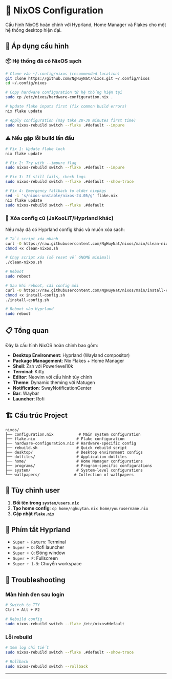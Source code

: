# 🐧 NixOS Configuration

Cấu hình NixOS hoàn chỉnh với Hyprland, Home Manager và Flakes cho một hệ thống desktop hiện đại.

## 🔄 Áp dụng cấu hình

### 📦 **Hệ thống đã có NixOS sạch**
```bash
# Clone vào ~/.config/nixos (recommended location)
git clone https://github.com/NgHuyNat/nixos.git ~/.config/nixos
cd ~/.config/nixos

# Copy hardware configuration từ hệ thống hiện tại
sudo cp /etc/nixos/hardware-configuration.nix .

# Update flake inputs first (fix common build errors)
nix flake update

# Apply configuration (may take 20-30 minutes first time)
sudo nixos-rebuild switch --flake .#default --impure
```

### ⚠️ **Nếu gặp lỗi build lần đầu**
```bash
# Fix 1: Update flake lock
nix flake update

# Fix 2: Try with --impure flag
sudo nixos-rebuild switch --flake .#default --impure

# Fix 3: If still fails, check logs
sudo nixos-rebuild switch --flake .#default --show-trace

# Fix 4: Emergency fallback to older nixpkgs
sed -i 's/nixos-unstable/nixos-24.05/g' flake.nix
nix flake update
sudo nixos-rebuild switch --flake .#default
```

### 🧹 **Xóa config cũ (JaKooLiT/Hyprland khác)**
Nếu máy đã có Hyprland config khác và muốn xóa sạch:

```bash
# Tải script xóa nhanh
curl -O https://raw.githubusercontent.com/NgHuyNat/nixos/main/clean-nixos.sh
chmod +x clean-nixos.sh

# Chạy script xóa (sẽ reset về GNOME minimal)
./clean-nixos.sh

# Reboot
sudo reboot

# Sau khi reboot, cài config mới
curl -O https://raw.githubusercontent.com/NgHuyNat/nixos/main/install-config.sh
chmod +x install-config.sh
./install-config.sh

# Reboot vào Hyprland
sudo reboot
```

## 📋 Tổng quan

Đây là cấu hình NixOS hoàn chỉnh bao gồm:
- **Desktop Environment**: Hyprland (Wayland compositor)
- **Package Management**: Nix Flakes + Home Manager  
- **Shell**: Zsh với Powerlevel10k
- **Terminal**: Kitty
- **Editor**: Neovim với cấu hình tùy chỉnh
- **Theme**: Dynamic theming với Matugen
- **Notification**: SwayNotificationCenter
- **Bar**: Waybar
- **Launcher**: Rofi

## 🏗️ Cấu trúc Project

```
nixos/
├── configuration.nix           # Main system configuration
├── flake.nix                  # Flake configuration
├── hardware-configuration.nix # Hardware-specific config
├── rebuild.sh                 # Quick rebuild script
├── desktop/                   # Desktop environment configs
├── dotfiles/                  # Application dotfiles
├── home/                      # Home Manager configurations
├── programs/                  # Program-specific configurations
├── system/                    # System-level configurations
└── wallpapers/               # Collection of wallpapers
```

## 👤 Tùy chỉnh user

1. **Đổi tên trong `system/users.nix`**
2. **Tạo home config**: `cp home/nghuytan.nix home/yourusername.nix`
3. **Cập nhật `flake.nix`**

## 🎯 Phím tắt Hyprland

- `Super + Return`: Terminal
- `Super + D`: Rofi launcher  
- `Super + Q`: Đóng window
- `Super + F`: Fullscreen
- `Super + 1-9`: Chuyển workspace

## 🔧 Troubleshooting

### Màn hình đen sau login
```bash
# Switch to TTY
Ctrl + Alt + F2

# Rebuild config
sudo nixos-rebuild switch --flake /etc/nixos#default
```

### Lỗi rebuild
```bash
# Xem log chi tiết
sudo nixos-rebuild switch --flake .#default --show-trace

# Rollback
sudo nixos-rebuild switch --rollback
```

---

